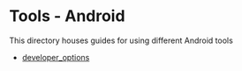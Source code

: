 # Tools - Android

This directory houses guides for using different Android tools

* [developer_options](tools/android/developer_options)

